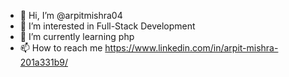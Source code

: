 - 👋 Hi, I’m @arpitmishra04
- 👀 I’m interested in Full-Stack Development
- 🌱 I’m currently learning php
- 📫 How to reach me https://www.linkedin.com/in/arpit-mishra-201a331b9/

<!---
arpitmishra04/arpitmishra04 is a ✨ special ✨ repository because its `README.md` (this file) appears on your GitHub profile.
You can click the Preview link to take a look at your changes.
--->
